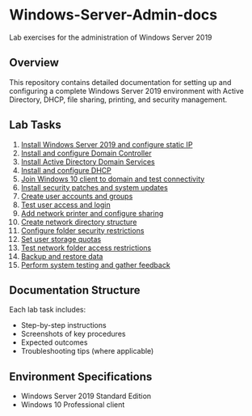 # Windows-Server-Admin-docs
Lab exercises for the administration of Windows Server 2019 

## Overview
This repository contains detailed documentation for setting up and configuring a complete Windows Server 2019 environment with Active Directory, DHCP, file sharing, printing, and security management.

## Lab Tasks
1. [Install Windows Server 2019 and configure static IP](labs/01-server-installation.md)
2. [Install and configure Domain Controller](labs/02-domain-controller.md)
3. [Install Active Directory Domain Services](labs/03-ad-installation.md)
4. [Install and configure DHCP](labs/04-dhcp-configuration.md)
5. [Join Windows 10 client to domain and test connectivity](labs/05-client-domain-join.md)
6. [Install security patches and system updates](labs/06-system-updates.md)
7. [Create user accounts and groups](labs/07-user-management.md)
8. [Test user access and login](labs/08-access-testing.md)
9. [Add network printer and configure sharing](labs/09-printer-configuration.md)
10. [Create network directory structure](labs/10-file-shares.md)
11. [Configure folder security restrictions](labs/11-security-restrictions.md)
12. [Set user storage quotas](labs/12-storage-quotas.md)
13. [Test network folder access restrictions](labs/13-access-verification.md)
14. [Backup and restore data](labs/14-backup-restore.md)
15. [Perform system testing and gather feedback](labs/15-performance-testing.md)

## Documentation Structure
Each lab task includes:
- Step-by-step instructions
- Screenshots of key procedures
- Expected outcomes
- Troubleshooting tips (where applicable)

## Environment Specifications
- Windows Server 2019 Standard Edition
- Windows 10 Professional client
